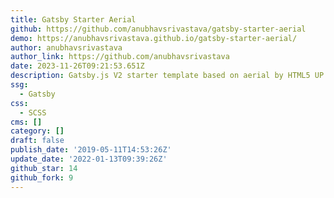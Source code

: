 ```yaml
---
title: Gatsby Starter Aerial
github: https://github.com/anubhavsrivastava/gatsby-starter-aerial
demo: https://anubhavsrivastava.github.io/gatsby-starter-aerial/
author: anubhavsrivastava
author_link: https://github.com/anubhavsrivastava
date: 2023-11-26T09:21:53.651Z
description: Gatsby.js V2 starter template based on aerial by HTML5 UP
ssg:
  - Gatsby
css:
  - SCSS
cms: []
category: []
draft: false
publish_date: '2019-05-11T14:53:26Z'
update_date: '2022-01-13T09:39:26Z'
github_star: 14
github_fork: 9
---
```

